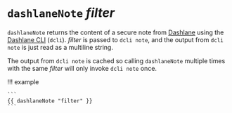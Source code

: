 # `dashlaneNote` *filter*

`dashlaneNote` returns the content of a secure note from [Dashlane](https://dashlane.com)
using the [Dashlane CLI](https://github.com/Dashlane/dashlane-cli) (`dcli`).
*filter* is passed to `dcli note`, and the output from `dcli
note` is just read as a multiline string.

The output from `dcli note` is cached so calling `dashlaneNote` multiple
times with the same *filter* will only invoke `dcli note` once.

!!! example

    ```
    {{ dashlaneNote "filter" }}
    ```
